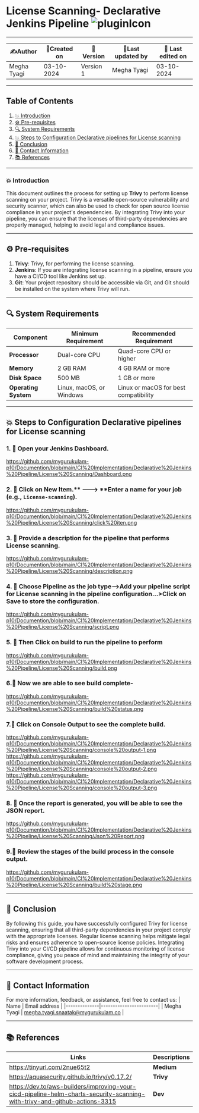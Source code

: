 # License Scanning- Declarative Jenkins Pipeline  ![pluginIcon](https://github.com/user-attachments/assets/99182f40-0f7a-47bb-b1d0-2e014689d2dd)



---  

| ✍️Author      | 📅Created on  |📌 Version    | 📝Last updated by |📅 Last edited on |
|-------------|-------------|------------|-----------------|----------------|
| Megha Tyagi | 03-10-2024  | Version 1  | Megha Tyagi     | 03-10-2024     |

---
## Table of Contents
1. [💥 Introduction](#-introduction)
2. [⚙️ Pre-requisites](#-pre-requisites)
3. [🔍 System Requirements](#-system-requirements)
4. [💥 Steps to Configuration Declarative pipelines for License scanning](#-steps-to-conguration-declarative-pipelines-for-license-scanning)
5. [📛 Conclusion](#-conclusion)
6. [📧 Contact Information](#-contact-information)
7. [📚 References](#-references)

---
### 💥 Introduction
This document outlines the process for setting up **Trivy** to perform license scanning on your project. Trivy is a versatile open-source vulnerability and security scanner, which can also be used to check for open source license compliance in your project's dependencies. By integrating Trivy into your pipeline, you can ensure that the licenses of third-party dependencies are properly managed, helping to avoid legal and compliance issues.

---

## ⚙️ Pre-requisites
1. **Trivy**: Trivy, for performing the license scanning.
2. **Jenkins**: If you are integrating license scanning in a pipeline, ensure you have a CI/CD tool like Jenkins set up.
3. **Git**: Your project repository should be accessible via Git, and Git should be installed on the system where Trivy will run.
---
## 🔍 System Requirements
| Component         | Minimum Requirement       | Recommended Requirement     |
|-------------------|---------------------------|-----------------------------|
| **Processor**     | Dual-core CPU             | Quad-core CPU or higher     |
| **Memory**        | 2 GB RAM                  | 4 GB RAM or more            |
| **Disk Space**    | 500 MB                    | 1 GB or more                |
| **Operating System** | Linux, macOS, or Windows | Linux or macOS for best compatibility |

---

## 💥 Steps to Configuration Declarative pipelines for License scanning

### 1. 🚀 Open your Jenkins Dashboard.
https://github.com/mygurukulam-p10/Documention/blob/main/CI%20Implementation/Declarative%20Jenkins%20Pipeline/License%20Scanning/Dashboard.png

### 2. 🚀 Click on **New Item**.** ---> **Enter a name for your job (e.g., `License-scanning`).
https://github.com/mygurukulam-p10/Documention/blob/main/CI%20Implementation/Declarative%20Jenkins%20Pipeline/License%20Scanning/click%20iten.png

### 3. 🚀 Provide a description for the pipeline that performs License scanning.
https://github.com/mygurukulam-p10/Documention/blob/main/CI%20Implementation/Declarative%20Jenkins%20Pipeline/License%20Scanning/description.png

### 4. 🚀 Choose Pipeline as the job type-->Add your pipeline script for License scanning in the pipeline configuration...>Click on Save to store the configuration.
https://github.com/mygurukulam-p10/Documention/blob/main/CI%20Implementation/Declarative%20Jenkins%20Pipeline/License%20Scanning/script.png

### 5. 🚀 Then Click on build to run the pipeline to perform
https://github.com/mygurukulam-p10/Documention/blob/main/CI%20Implementation/Declarative%20Jenkins%20Pipeline/License%20Scanning/build.png

### 6.🚀 Now we are able to see build complete-
https://github.com/mygurukulam-p10/Documention/blob/main/CI%20Implementation/Declarative%20Jenkins%20Pipeline/License%20Scanning/build%20status.png

### 7.🚀 Click on Console Output to see the complete build.
https://github.com/mygurukulam-p10/Documention/blob/main/CI%20Implementation/Declarative%20Jenkins%20Pipeline/License%20Scanning/console%20output-1.png
https://github.com/mygurukulam-p10/Documention/blob/main/CI%20Implementation/Declarative%20Jenkins%20Pipeline/License%20Scanning/console%20output-2.png
https://github.com/mygurukulam-p10/Documention/blob/main/CI%20Implementation/Declarative%20Jenkins%20Pipeline/License%20Scanning/console%20output-3.png

### 8. 🚀 Once the report is generated, you will be able to see the JSON report.
https://github.com/mygurukulam-p10/Documention/blob/main/CI%20Implementation/Declarative%20Jenkins%20Pipeline/License%20Scanning/Json%20Report.png

### 9.🚀 Review the stages of the build process in the console output.
https://github.com/mygurukulam-p10/Documention/blob/main/CI%20Implementation/Declarative%20Jenkins%20Pipeline/License%20Scanning/build%20stage.png

---

## 📛 Conclusion

By following this guide, you have successfully configured Trivy for license scanning, ensuring that all third-party dependencies in your project comply with the appropriate licenses. Regular license scanning helps mitigate legal risks and ensures adherence to open-source license policies. Integrating Trivy into your CI/CD pipeline allows for continuous monitoring of license compliance, giving you peace of mind and maintaining the integrity of your software development process.

---

##  📧 Contact Information
For more information, feedback, or assistance, feel free to contact us:
| Name         | Email address          |
|--------------|------------------------|
| Megha Tyagi  | megha.tyagi.snaatak@mygurukulam.co  |

---
## 📚 References
| Links                                             | Descriptions                                                    |
|---------------------------------------------------|-----------------------------------------------------------------|
|https://tinyurl.com/2nue65t2| **Medium** |
|https://aquasecurity.github.io/trivy/v0.17.2/| **Trivy** |
|https://dev.to/aws-builders/improving-your-cicd-pipeline-helm-charts-security-scanning-with-trivy-and-github-actions-3315|**Dev**|

